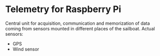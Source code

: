# Telemetry for Raspberry Pi
Central unit for acquisition, communication and memorization of data coming from sensors mounted in different places of the sailboat.
Actual sensors:
- GPS
- Wind sensor

